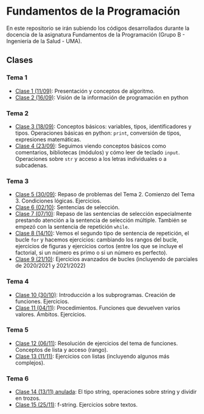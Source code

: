 # Fundamentos de la Programación
En este repositorio se irán subiendo los códigos desarrollados durante la docencia de la asignatura Fundamentos de la Programación (Grupo B - Ingeniería de la Salud - UMA).

## Clases

### Tema 1
* [Clase 1 (11/09)](clases/clase01/clase01.md): Presentación y conceptos de algoritmo.
* [Clase 2 (16/09)](clases/clase02/clase02.md): Visión de la información de programación en python

### Tema 2
* [Clase 3 (18/09)](clases/clase03/clase03.md): Conceptos básicos: variables, tipos, identificadores y tipos. Operaciones básicas en python: `print`, conversión de tipos, expresiones matemáticas.
* [Clase 4 (23/09)](clases/clase04/clase04.md): Seguimos viendo conceptos básicos como comentarios, bibliotecas (módulos) y cómo leer de teclado `input`. Operaciones sobre `str` y acceso a los letras individuales o a subcadenas.

### Tema 3
* [Clase 5 (30/09)](clases/clase05/clase05.md): Repaso de problemas del Tema 2. Comienzo del Tema 3. Condiciones lógicas. Ejercicios.
* [Clase 6 (02/10)](clases/clase06/clase06.md): Sentencias de selección.
* [Clase 7 (07/10)](clases/clase07/clase07.md): Repaso de las sentencias de selección especialmente prestando atención a la sentencia de selección múltiple. También se empezó con la sentencia de repetición `while`.
* [Clase 8 (14/10)](clases/clase08/clase08.md): Vemos el segundo tipo de sentencia de repetición, el bucle `for` y hacemos ejercicios: cambiando los rangos del bucle, ejercicios de figuras y ejercicios cortos (entre los que se incluye el factorial, si un número es primo o si un número es perfecto).
* [Clase 9 (21/10)](clases/clase09/clase09.md): Ejercicios avanzados de bucles (incluyendo de parciales de 2020/2021 y 2021/2022)

### Tema 4
* [Clase 10 (30/10)](clases/clase10/clase10.md): Introducción a los subprogramas. Creación de funciones. Ejercicios.
* [Clase 11 (04/11)](clases/clase11/clase11.md): Procedimientos. Funciones que devuelven varios valores. Ámbitos. Ejercicios.

### Tema 5
* [Clase 12 (06/11)](clases/clase12/clase12.md): Resolución de ejercicios del tema de funciones. Conceptos de lista y acceso (rango).
* [Clase 13 (11/11)](clases/clase13/clase13.md): Ejercicios con listas (incluyendo algunos más complejos).

### Tema 6
* [Clase 14 (13/11) anulada](clases/clase14/clase14.md): El tipo string, operaciones sobre string y dividir en trozos.
* [Clase 15 (25/11)](clases/clase15/clase15.md): f-string. Ejercicios sobre textos.